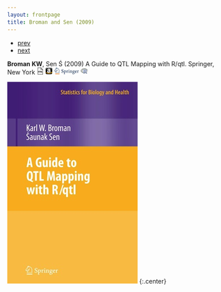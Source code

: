 ```yaml
---
layout: frontpage
title: Broman and Sen (2009)
---
```


<div class="navbar">
  <div class="navbar-inner">
      <ul class="nav">
          <li><a href="samplemixups_fig7.html">prev</a></li>
          <li><a href="geneticmaps_fig3.html">next</a></li>
      </ul>
  </div>
</div>

**Broman KW**, Sen &#346; (2009) A Guide to QTL Mapping with R/qtl.  Springer, New York
[![Online complements](../html-icon.png)](http://www.rqtl.org/book)
[![Amazon](../amazon-icon.png)](http://www.amazon.com/exec/obidos/ASIN/0387921249/7210-20)
[![Springer](../springer-icon.png)](http://www.springer.com/978-0-387-92124-2)
[![R/qtl](../R-icon.png)](http://www.rqtl.org)

![Broman and Sen (2009) cover](../../assets/pubpics/rqtlbook_cover.jpg)
{:.center}
